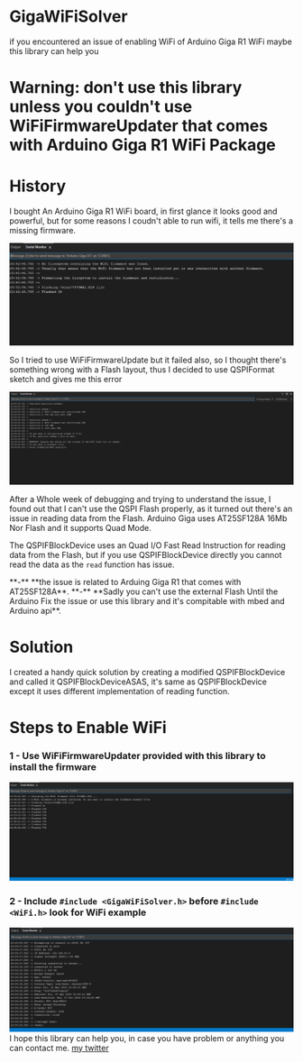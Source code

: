 # GigaWiFiSolver
if you encountered an issue of enabling WiFi of Arduino Giga R1 WiFi maybe this library can help you

##
# Warning: don't use this library unless you couldn't use WiFiFirmwareUpdater that comes with Arduino Giga R1 WiFi Package
##

# History
I bought An Arduino Giga R1 WiFi board, in first glance it looks good and powerful, but for some reasons I coudn't able to run  wifi, it tells me there's a missing firmware.

![](images/1.png)

So I tried to use WiFiFirmwareUpdate but it failed also, so I thought there's something wrong with a Flash layout, thus I decided 
to use QSPIFormat sketch and gives me this error 

![](images/2.png)

After a Whole week of debugging and trying to understand the issue, I found out that I can't use the QSPI Flash properly, as it turned out there's an issue in reading data from the Flash. 
Arduino Giga uses AT25SF128A 16Mb Nor Flash and it supports Quad Mode.

The QSPIFBlockDevice uses an Quad I/O Fast Read Instruction for reading data from the Flash, but if you use QSPIFBlockDevice directly you cannot read the data as the ```read``` function has issue.

<span>
**-** **the issue is related to Arduing Giga R1 that comes with AT25SF128A**.
<span>
**-** **Sadly you can't use the external Flash Until the Arduino Fix the issue or use this library and it's compitable with mbed and Arduino api**.

# Solution
I created a handy quick solution by creating a modified QSPIFBlockDevice and called it QSPIFBlockDeviceASAS, it's same as QSPIFBlockDevice except it uses different implementation of reading function.

# Steps to Enable WiFi

### 1 - Use WiFiFirmwareUpdater provided with this library to install the firmware
![](images/3.png)
### 2 - Include ``` #include <GigaWiFiSolver.h> ``` before ``` #include <WiFi.h> ``` look for WiFi example
![](images/4.png)
I hope this library can help you, in case you have problem or anything you can contact me.
[my twitter](https://twitter.com/da_lambda)